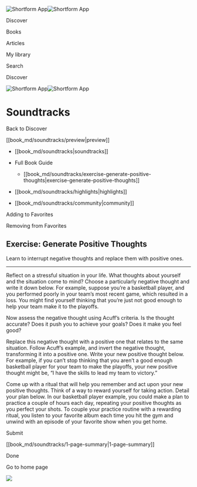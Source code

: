 ![Shortform App](/img/logo.36a2399e.svg)![Shortform App](/img/logo-dark.70c1b072.svg)

Discover

Books

Articles

My library

Search

Discover

![Shortform App](/img/logo.36a2399e.svg)![Shortform App](/img/logo-dark.70c1b072.svg)

# Soundtracks

Back to Discover

[[book_md/soundtracks/preview|preview]]

  * [[book_md/soundtracks|soundtracks]]
  * Full Book Guide

    * [[book_md/soundtracks/exercise-generate-positive-thoughts|exercise-generate-positive-thoughts]]
  * [[book_md/soundtracks/highlights|highlights]]
  * [[book_md/soundtracks/community|community]]



Adding to Favorites 

Removing from Favorites 

## Exercise: Generate Positive Thoughts

Learn to interrupt negative thoughts and replace them with positive ones.

* * *

Reflect on a stressful situation in your life. What thoughts about yourself and the situation come to mind? Choose a particularly negative thought and write it down below. For example, suppose you’re a basketball player, and you performed poorly in your team’s most recent game, which resulted in a loss. You might find yourself thinking that you’re just not good enough to help your team make it to the playoffs.

Now assess the negative thought using Acuff’s criteria. Is the thought accurate? Does it push you to achieve your goals? Does it make you feel good?

Replace this negative thought with a positive one that relates to the same situation. Follow Acuff’s example, and invert the negative thought, transforming it into a positive one. Write your new positive thought below. For example, if you can’t stop thinking that you aren’t a good enough basketball player for your team to make the playoffs, your new positive thought might be, “I have the skills to lead my team to victory.”

Come up with a ritual that will help you remember and act upon your new positive thoughts. Think of a way to reward yourself for taking action. Detail your plan below. In our basketball player example, you could make a plan to practice a couple of hours each day, repeating your positive thoughts as you perfect your shots. To couple your practice routine with a rewarding ritual, you listen to your favorite album each time you hit the gym and unwind with an episode of your favorite show when you get home.

Submit 

[[book_md/soundtracks/1-page-summary|1-page-summary]]

Done

Go to home page 

![](https://bat.bing.com/action/0?ti=56018282&Ver=2&mid=dfa7d74c-0cef-48ad-997f-737c2bc449db&sid=f30c5e70639211ee87d33f0876d93783&vid=f30c9700639211eeb3a75d830392c94f&vids=0&msclkid=N&pi=0&lg=en-US&sw=800&sh=600&sc=24&nwd=1&tl=Shortform%20%7C%20Soundtracks&p=https%3A%2F%2Fwww.shortform.com%2Fapp%2Fbook%2Fsoundtracks%2Fexercise-generate-positive-thoughts&r=&lt=454&evt=pageLoad&sv=1&rn=599133)

